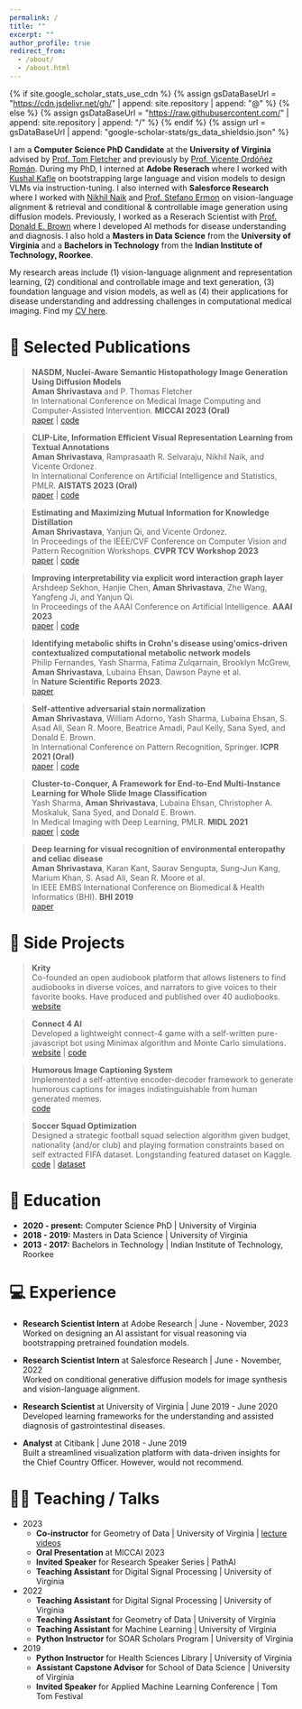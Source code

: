 ```yaml
---
permalink: /
title: ""
excerpt: ""
author_profile: true
redirect_from: 
  - /about/
  - /about.html
---
```


{% if site.google_scholar_stats_use_cdn %}
{% assign gsDataBaseUrl = "https://cdn.jsdelivr.net/gh/" | append: site.repository | append: "@" %}
{% else %}
{% assign gsDataBaseUrl = "https://raw.githubusercontent.com/" | append: site.repository | append: "/" %}
{% endif %}
{% assign url = gsDataBaseUrl | append: "google-scholar-stats/gs_data_shieldsio.json" %}

<span class='anchor' id='about-me'></span>

I am a **Computer Science PhD Candidate** at the **University of Virginia** advised by [Prof. Tom Fletcher](https://engineering.virginia.edu/faculty/tom-fletcher) and previously by [Prof. Vicente Ordóñez Román](http://vicenteordonez.com/). During my PhD, I interned at **Adobe Reserach** where I worked with [Kushal Kafle](https://kushalkafle.com/) on bootstrapping large language and vision models to design VLMs via instruction-tuning. I also interned with **Salesforce Research** where I worked with [Nikhil Naik](https://web.mit.edu/naik/www/) and [Prof. Stefano Ermon](https://cs.stanford.edu/~ermon/) on vision-language alignment & retrieval and conditional & controllable image generation using diffusion models. Previously, I worked as a Reserach Scientist with [Prof. Donald E. Brown](https://engineering.virginia.edu/faculty/donald-e-brown) where I developed AI methods for disease understanding and diagnosis. I also hold a **Masters in Data Science** from the **University of Virginia** and a **Bachelors in Technology** from the **Indian Institute of Technology, Roorkee**. 

My research areas include (1) vision-language alignment and representation learning, (2) conditional and controllable image and text generation, (3) foundation language and vision models, as well as (4) their applications for disease understanding and addressing challenges in computational medical imaging. Find my [CV here](https://4m4n5.github.io/assets/CV_v7.5.pdf). 


# 📝 Selected Publications 

> **NASDM, Nuclei-Aware Semantic Histopathology Image Generation Using Diffusion Models** <br>
> **Aman Shrivastava** and P. Thomas Fletcher <br>
> In International Conference on Medical Image Computing and Computer-Assisted Intervention. **MICCAI 2023 (Oral)** <br>
> [paper](https://arxiv.org/pdf/2303.11477.pdf) | [code](https://github.com/4m4n5/NASDM)


> **CLIP-Lite, Information Efficient Visual Representation Learning from Textual Annotations** <br>
> **Aman Shrivastava**, Ramprasaath R. Selvaraju, Nikhil Naik, and Vicente Ordonez. <br>
> In International Conference on Artificial Intelligence and Statistics, PMLR. **AISTATS 2023 (Oral)** <br>
> [paper](https://arxiv.org/pdf/2112.07133.pdf) | [code](https://github.com/4m4n5/CLIP-Lite)


> **Estimating and Maximizing Mutual Information for Knowledge Distillation** <br>
> **Aman Shrivastava**, Yanjun Qi, and Vicente Ordonez. <br>
> In Proceedings of the IEEE/CVF Conference on Computer Vision and Pattern Recognition Workshops. **CVPR TCV Workshop 2023** <br>
> [paper](https://arxiv.org/pdf/2110.15946.pdf) | [code](https://github.com/4m4n5/MIMKD)


> **Improving interpretability via explicit word interaction graph layer** <br>
> Arshdeep Sekhon, Hanjie Chen, **Aman Shrivastava**, Zhe Wang, Yangfeng Ji, and Yanjun Qi. <br>
> In Proceedings of the AAAI Conference on Artificial Intelligence. **AAAI 2023** <br>
> [paper](https://arxiv.org/pdf/2302.02016.pdf) | [code](https://github.com/QData/WIGRAPH)


> **Identifying metabolic shifts in Crohn's disease using'omics-driven contextualized computational metabolic network models** <br>
> Philip Fernandes, Yash Sharma, Fatima Zulqarnain, Brooklyn McGrew, **Aman Shrivastava**, Lubaina Ehsan, Dawson Payne et al. <br>
> In **Nature Scientific Reports 2023**. <br>
> [paper](https://www.nature.com/articles/s41598-022-26816-5.pdf)


> **Self-attentive adversarial stain normalization** <br>
> **Aman Shrivastava**, William Adorno, Yash Sharma, Lubaina Ehsan, S. Asad Ali, Sean R. Moore, Beatrice Amadi, Paul Kelly, Sana Syed, and Donald E. Brown. <br>
> In International Conference on Pattern Recognition, Springer. **ICPR 2021 (Oral)** <br>
> [paper](https://arxiv.org/pdf/1909.01963.pdf) | [code](https://github.com/4m4n5/saasn-stain-normalization)


> **Cluster-to-Conquer, A Framework for End-to-End Multi-Instance Learning for Whole Slide Image Classification** <br>
> Yash Sharma, **Aman Shrivastava**, Lubaina Ehsan, Christopher A. Moskaluk, Sana Syed, and Donald E. Brown. <br>
> In Medical Imaging with Deep Learning, PMLR. **MIDL 2021** <br>
> [paper](https://arxiv.org/pdf/2103.10626.pdf) | [code](https://github.com/YashSharma/C2C)


> **Deep learning for visual recognition of environmental enteropathy and celiac disease** <br>
> **Aman Shrivastava**, Karan Kant, Saurav Sengupta, Sung-Jun Kang, Marium Khan, S. Asad Ali, Sean R. Moore et al. <br>
> In IEEE EMBS International Conference on Biomedical & Health Informatics (BHI). **BHI 2019** <br>
> [paper](https://arxiv.org/pdf/1908.03272.pdf) 


# 📂 Side Projects
> **Krity** <br>
> Co-founded an open audiobook platform that allows listeners to find audiobooks in diverse voices, and narrators to give voices to their favorite books. Have produced and published over 40 audiobooks. <br>
> [website](https://krity.app/)


> **Connect 4 AI** <br>
> Developed a lightweight connect-4 game with a self-written pure-javascript bot using Minimax algorithm and Monte Carlo simulations. <br>
> [website](https://sahlamba.github.io/connect4/) | [code](https://github.com/sahlamba/connect4)

> **Humorous Image Captioning System** <br>
> Implemented a self-attentive encoder-decoder framework to generate humorous captions for images indistinguishable from human generated memes. <br>
> [code](https://github.com/4m4n5/dl_humor_generation/tree/master)

> **Soccer Squad Optimization** <br>
> Designed a strategic football squad selection algorithm given budget, nationality (and/or club) and playing formation constraints based on self extracted FIFA dataset. Longstanding featured dataset on Kaggle.<br>
> [code](https://github.com/4m4n5/fifa18-stats-analysis) | [dataset](https://www.kaggle.com/datasets/thec03u5/fifa-18-demo-player-dataset)


# 📖 Education
- **2020 - present:** Computer Science PhD &#124; University of Virginia 
- **2018 - 2019:** Masters in Data Science &#124; University of Virginia
- **2013 - 2017:** Bachelors in Technology &#124; Indian Institute of Technology, Roorkee 

# 💻 Experience
- **Research Scientist Intern** at Adobe Research | June - November, 2023 <br>
  Worked on designing an AI assistant for visual reasoning via bootstrapping pretrained foundation models.

- **Research Scientist Intern** at Salesforce Research | June - November, 2022 <br>
  Worked on conditional generative diffusion models for image synthesis and vision-language alignment.

- **Research Scientist** at University of Virginia | June 2019 - June 2020 <br>
  Developed learning frameworks for the understanding and assisted diagnosis of gastrointestinal diseases.

- **Analyst** at Citibank | June 2018 - June 2019 <br>
  Built a streamlined visualization platform with data-driven insights for the Chief Country Officer. However, would not recommend.

# 👨‍🏫 Teaching / Talks
- 2023
  - **Co-instructor** for Geometry of Data &#124; University of Virginia &#124; [lecture videos](https://www.youtube.com/watch?v=tzu-Gl3N614&list=PL9f1MuX_YDqdNg2gsAMGWDTEr5IuEAJb-)
  - **Oral Presentation** at MICCAI 2023
  - **Invited Speaker** for Research Speaker Series &#124; PathAI
  - **Teaching Assistant** for Digital Signal Processing &#124; University of Virginia
- 2022
  - **Teaching Assistant** for Digital Signal Processing &#124; University of Virginia
  - **Teaching Assistant** for Geometry of Data &#124; University of Virginia
  - **Teaching Assistant** for Machine Learning &#124; University of Virginia
  - **Python Instructor** for SOAR Scholars Program &#124; University of Virginia
- 2019
  - **Python Instructor** for Health Sciences Library &#124; University of Virginia
  - **Assistant Capstone Advisor** for School of Data Science &#124; University of Virginia
  - **Invited Speaker** for Applied Machine Learning Conference &#124; Tom Tom Festival 
